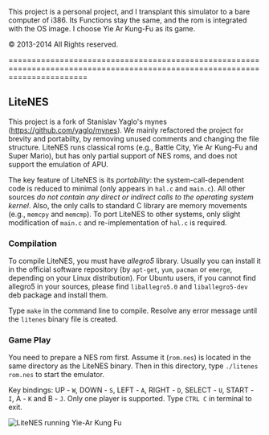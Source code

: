 
This project is a personal project, and I transplant this simulator to a bare computer of i386.
Its Functions stay the same, and the rom is integrated with the OS image.
I choose Yie Ar Kung-Fu as its game.

© 2013-2014 All Rights reserved.

=============================================================================================================================
## LiteNES

This project is a fork of Stanislav Yaglo's mynes (https://github.com/yaglo/mynes).
We mainly refactored the project for brevity and portabilty,
by removing unused comments and changing the file structure.
LiteNES runs classical roms (e.g., Battle City, Yie Ar Kung-Fu and Super Mario),
but has only partial support of NES roms, and does not support the emulation of APU.

The key feature of LiteNES is its *portability*:
the system-call-dependent code is reduced to minimal
(only appears in `hal.c` and `main.c`).
All other sources *do not contain any direct or indirect calls to the operating system kernel*.
Also, the only calls to standard C library are memory movements (e.g., `memcpy` and `memcmp`).
To port LiteNES to other systems, only slight modification of `main.c` and re-implementation of `hal.c` is required.

### Compilation
To compile LiteNES, you must have *allegro5* library.
Usually you can install it in the official software repository
(by `apt-get`, `yum`, `pacman` or `emerge`, depending on your Linux
distribution).
For Ubuntu users, if you cannot find allegro5 in your sources, please find 
`liballegro5.0` and `liballegro5-dev` deb package and install them.

Type `make` in the command line to compile. Resolve any error message until
the `litenes` binary file is created.

### Game Play
You need to prepare a NES rom first.
Assume it (`rom.nes`) is located in the same directory as the LiteNES binary.
Then in this directory, type `./litenes rom.nes` to start the emulator.

Key bindings: UP - `W`, DOWN - `S`, LEFT - `A`, RIGHT - `D`, SELECT - `U`,
START - `I`, A - `K` and B - `J`. Only one player is supported.
Type `CTRL C` in terminal to exit.

![LiteNES running Yie-Ar Kung Fu](https://raw.github.com/NJUOS/litenes/master/kungfu.png)

